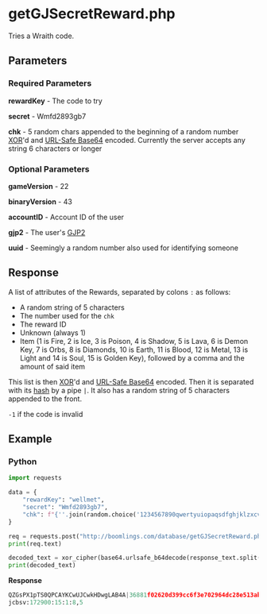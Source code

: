 # getGJSecretReward.php

Tries a Wraith code.

## Parameters

### Required Parameters

**rewardKey** - The code to try

**secret** - Wmfd2893gb7

**chk** - 5 random chars appended to the beginning of a random number [XOR](/topics/encryption/xor.md)'d and [URL-Safe Base64](/topics/encryption/base64.md) encoded. Currently the server accepts any string 6 characters or longer

### Optional Parameters

**gameVersion** - 22

**binaryVersion** - 43

**accountID** - Account ID of the user

**gjp2** - The user's [GJP2](/topics/encryption/gjp.md)

**uuid** - Seemingly a random number also used for identifying someone

## Response

A list of attributes of the Rewards, separated by colons `:` as follows:
- A random string of 5 characters
- The number used for the `chk`
- The reward ID
- Unknown (always 1)
- Item (1 is Fire, 2 is Ice, 3 is Poison, 4 is Shadow, 5 is Lava, 6 is Demon Key, 7 is Orbs, 8 is Diamonds, 10 is Earth, 11 is Blood, 12 is Metal, 13 is Light and 14 is Soul, 15 is Golden Key), followed by a comma and the amount of said item

This list is then [XOR](/topics/encryption/xor.md)'d and [URL-Safe Base64](/topics/encryption/base64.md) encoded. Then it is separated with its [hash](/resources/server/hashes.md?id=getgjrewards) by a pipe `|`. It also has a random string of 5 characters appended to the front.

`-1` if the code is invalid

## Example

<!-- tabs:start -->

### **Python**

```py
import requests

data = {
    "rewardKey": "wellmet",
    "secret": "Wmfd2893gb7",
    "chk": f"{''.join(random.choice('1234567890qwertyuiopaqsdfghjklzxcvbnmQWERTYUIOPASDFGHJKLZXCVBNM') for i in range(5))}{base64.b64encode(xor_cipher(str(random.randint(10000, 1000000)), '59182').encode()).decode()}"
}

req = requests.post("http://boomlings.com/database/getGJSecretReward.php", data=data)
print(req.text)

decoded_text = xor_cipher(base64.urlsafe_b64decode(response_text.split("|")[0][5:].encode()).decode(), '59182')
print(decoded_text)
```

**Response**
```py
QZGsPX1pTS0QPCAYKCwUJCwkHDwgLAB4A|36881f02620d399cc6f3e702964dc28e513ab122
jcbsv:172900:15:1:8,5
```

<!-- tabs:end -->
